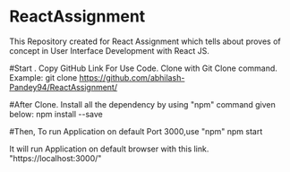 # ReactAssignment
This Repository created for React Assignment which tells about proves of concept in User Interface Development with React JS.    

#Start .
Copy  GitHub Link For Use Code.
Clone with Git Clone command.
Example: 
git clone https://github.com/abhilash-Pandey94/ReactAssignment/

#After Clone.
Install all the dependency by using "npm" command given below:
npm install --save

#Then,
To run Application on default Port 3000,use "npm"
npm start

It will run Application on default browser with this link.
"https://localhost:3000/"
